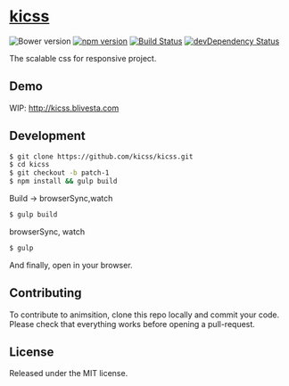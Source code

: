 # [kicss](http://kicss.blivesta.com)

![Bower version](https://img.shields.io/bower/v/kicss.svg?style=flat)
[![npm version](https://img.shields.io/npm/v/kicss.svg?style=flat)](https://www.npmjs.com/package/kicss)
[![Build Status](https://img.shields.io/travis/kicss/kicss/master.svg?style=flat)](https://travis-ci.org/kicss/kicss)
[![devDependency Status](https://david-dm.org/kicss/kicss/dev-status.svg)](https://david-dm.org/kicss/kicss#info=devDependencies)

The scalable css for responsive project.

## Demo
WIP: http://kicss.blivesta.com

## Development

```bash
$ git clone https://github.com/kicss/kicss.git
$ cd kicss
$ git checkout -b patch-1
$ npm install && gulp build
```

Build -> browserSync,watch
```bash
$ gulp build
```

browserSync, watch
```bash
$ gulp
```
And finally, open in your browser.

## Contributing

To contribute to animsition, clone this repo locally and commit your code.
Please check that everything works before opening a pull-request.


## License
Released under the MIT license.
